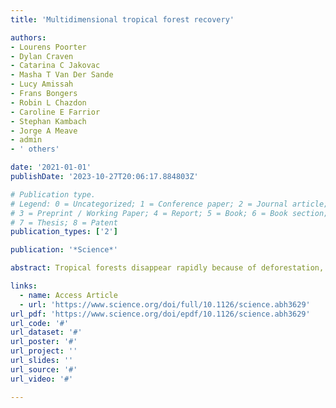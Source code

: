 ```yaml
---
title: 'Multidimensional tropical forest recovery'

authors:
- Lourens Poorter
- Dylan Craven
- Catarina C Jakovac
- Masha T Van Der Sande
- Lucy Amissah
- Frans Bongers
- Robin L Chazdon
- Caroline E Farrior
- Stephan Kambach
- Jorge A Meave
- admin
- ' others'

date: '2021-01-01'
publishDate: '2023-10-27T20:06:17.884803Z'

# Publication type.
# Legend: 0 = Uncategorized; 1 = Conference paper; 2 = Journal article;
# 3 = Preprint / Working Paper; 4 = Report; 5 = Book; 6 = Book section;
# 7 = Thesis; 8 = Patent
publication_types: ['2']

publication: '*Science*'

abstract: Tropical forests disappear rapidly because of deforestation, yet they have the potential to regrow naturally on abandoned lands. We analyze how 12 forest attributes recover during secondary succession and how their recovery is interrelated using 77 sites across the tropics. Tropical forests are highly resilient to low-intensity land use; after 20 years, forest attributes attain 78% (33 to 100%) of their old-growth values. Recovery to 90% of old-growth values is fastest for soil (<1 decade) and plant functioning (<2.5 decades), intermediate for structure and species diversity (2.5 to 6 decades), and slowest for biomass and species composition (>12 decades). Network analysis shows three independent clusters of attribute recovery, related to structure, species diversity, and species composition. Secondary forests should be embraced as a low-cost, natural solution for ecosystem restoration, climate change mitigation, and biodiversity conservation.

links:
  - name: Access Article
  - url: 'https://www.science.org/doi/full/10.1126/science.abh3629'
url_pdf: 'https://www.science.org/doi/epdf/10.1126/science.abh3629'
url_code: '#'
url_dataset: '#'
url_poster: '#'
url_project: ''
url_slides: ''
url_source: '#'
url_video: '#'

---
```

